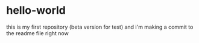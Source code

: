 # hello-world
this is my first repository (beta version for test)
and i'm making a commit to the readme file right now
